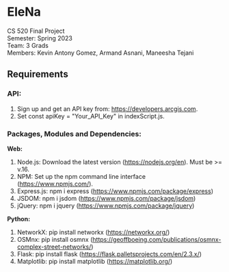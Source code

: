 # EleNa
CS 520 Final Project\
Semester: Spring 2023\
Team: 3 Grads\
Members: Kevin Antony Gomez, Armand Asnani, Maneesha Tejani

## Requirements

### API:
1. Sign up and get an API key from: https://developers.arcgis.com. 
2. Set const apiKey = "Your_API_Key" in indexScript.js.

### Packages, Modules and Dependencies:

**Web:**
1. Node.js: Download the latest version (https://nodejs.org/en). Must be >= v.16.
2. NPM: Set up the npm command line interface (https://www.npmjs.com/).
3. Express.js: npm i express (https://www.npmjs.com/package/express)
4. JSDOM: npm i jsdom (https://www.npmjs.com/package/jsdom)
5. jQuery: npm i jquery (https://www.npmjs.com/package/jquery)

**Python:**
1. NetworkX: pip install networkx (https://networkx.org/)
2. OSMnx: pip install osmnx (https://geoffboeing.com/publications/osmnx-complex-street-networks/)
3. Flask: pip install flask (https://flask.palletsprojects.com/en/2.3.x/)
4. Matplotlib: pip install matplotlib (https://matplotlib.org/)


